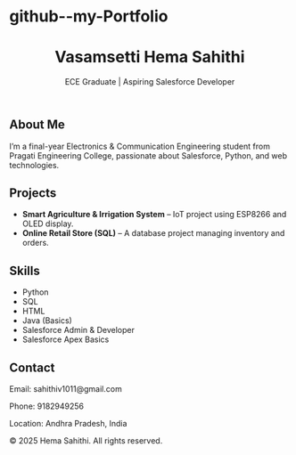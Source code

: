 # github--my-Portfolio
<!DOCTYPE html>
<html lang="en">
<head>
  <meta charset="UTF-8" />
  <meta name="viewport" content="width=device-width, initial-scale=1.0"/>
  <title>Hema Sahithi | Portfolio</title>
  <link rel="stylesheet" href="style.css" />
</head>
<body>
  <header>
    <h1>Vasamsetti Hema Sahithi</h1>
    <p>ECE Graduate | Aspiring Salesforce Developer</p>
  </header>

  <section id="about">
    <h2>About Me</h2>
    <p>I’m a final-year Electronics & Communication Engineering student from Pragati Engineering College, passionate about Salesforce, Python, and web technologies.</p>
  </section>

  <section id="projects">
    <h2>Projects</h2>
    <ul>
      <li><strong>Smart Agriculture & Irrigation System</strong> – IoT project using ESP8266 and OLED display.</li>
      <li><strong>Online Retail Store (SQL)</strong> – A database project managing inventory and orders.</li>
    </ul>
  </section>

  <section id="skills">
    <h2>Skills</h2>
    <ul class="skills-list">
      <li> Python</li>
      <li> SQL</li>
      <li> HTML</li>
      <li> Java (Basics)</li>
      <li> Salesforce Admin & Developer</li>
      <li> Salesforce Apex Basics</li>
    </ul>
  </section>

  <section id="contact">
    <h2>Contact</h2>
    <p>Email: sahithiv1011@gmail.com</p>
    <p>Phone: 9182949256</p>
    <p>Location: Andhra Pradesh, India</p>
  </section>

  <footer>
    <p>© 2025 Hema Sahithi. All rights reserved.</p>
  </footer>
</body>
</html>
